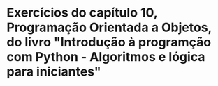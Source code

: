 # Exercícios do capítulo 10, Programação Orientada a Objetos, do livro "Introdução à programção com Python - Algoritmos e lógica para iniciantes"
